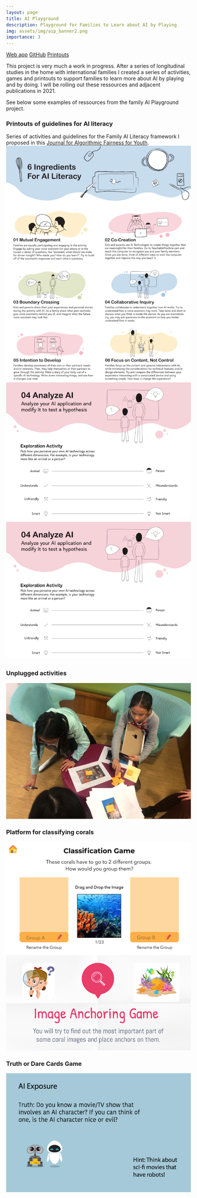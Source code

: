 ```yaml
---
layout: page
title: AI Playground
description: Playground for Families to Learn about AI by Playing
img: assets/img/aip_banner2.png
importance: 3
---
```

[Web app](http://ailiteracy.me/)
[GitHub](https://github.com/hackidemia/coraland)
[Printouts](/assets/pdf/AI_Literacy_Family_printouts.pdf)

This project is very much a work in progress. After a series of longitudinal studies in the home with international families I created a series of activities, games and printouts to support families to learn more about AI by playing and by doing. I will be rolling out these ressources and adjacent publications in 2021. 

See below some examples of ressources from the family AI Playground project. 

### Printouts of guidelines for AI literacy 
Series of activities and guidelines for the Family AI Literacy framework I proposed in this [Journal for Algorithmic Fairness for Youth](/assets/pdf/JODS_Author_Draft_The_4As__Ask__Adapt__Author__Analyze___AI_Literacy_Framework_for_Families.pdf). 
![6 Ingredients AI Literacy](/assets/img/aip_6_ingredients.png)
![Example printouts posters](/assets/img/aip_printout_analyze.png)
![Example printouts posters](/assets/img/aip_printout_analyze.png)

### Unplugged activities 
![Example unplugged activities](/assets/img/aip_coraland_kids.png)

### Platform for classifying corals 
![Example coraland classification game](/assets/img/aip_classification.png)
![Example coraland anchor game](/assets/img/aip_achors.png)

### Truth or Dare Cards Game 
![Truth Dare Cards](/assets/img/aip_truth_dare_cards.png)
